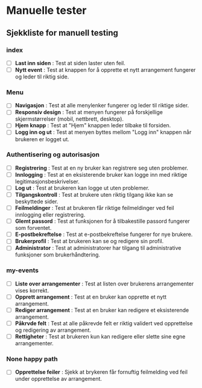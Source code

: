 # Manuelle tester

## Sjekkliste for manuell testing

### index

- [ ] **Last inn siden** : Test at siden laster uten feil.
- [ ] **Nytt event** : Test at knappen for å opprette et nytt arrangement fungerer og leder til riktig side.

### Menu

- [ ] **Navigasjon** : Test at alle menylenker fungerer og leder til riktige sider.
- [ ] **Responsiv design** : Test at menyen fungerer på forskjellige skjermstørrelser (mobil, nettbrett, desktop).
- [ ] **Hjem knapp** : Test at "Hjem" knappen leder tilbake til forsiden.
- [ ] **Logg inn og ut** : Test at menyen byttes mellom "Logg inn" knappen når brukeren er logget ut.

### Authentisering og autorisasjon

- [ ] **Registrering** : Test at en ny bruker kan registrere seg uten problemer.
- [ ] **Innlogging** : Test at en eksisterende bruker kan logge inn med riktige legitimasjonsbeskrivelser.
- [ ] **Log ut** : Test at brukeren kan logge ut uten problemer.
- [ ] **Tilgangskontroll** : Test at brukere uten riktig tilgang ikke kan se beskyttede sider.
- [ ] **Feilmeldinger** : Test at brukeren får riktige feilmeldinger ved feil innlogging eller registrering.
- [ ] **Glemt passord** : Test at funksjonen for å tilbakestille passord fungerer som forventet.
- [ ] **E-postbekreftelse** : Test at e-postbekreftelse fungerer for nye brukere.
- [ ] **Brukerprofil** : Test at brukeren kan se og redigere sin profil.
- [ ] **Administrator** : Test at administratorer har tilgang til administrative funksjoner som brukerhåndtering.

### my-events

- [ ] **Liste over arrangementer** : Test at listen over brukerens arrangementer vises korrekt.
- [ ] **Opprett arrangement** : Test at en bruker kan opprette et nytt arrangement.
- [ ] **Rediger arrangement** : Test at en bruker kan redigere et eksisterende arrangement.
- [ ] **Påkrvde felt** : Test at alle påkrevde felt er riktig validert ved opprettelse og redigering av arrangement.
- [ ] **Rettigheter** : Test at brukeren kun kan redigere eller slette sine egne arrangementer.

### None happy path

- [ ] **Opprettelse feiler** : Sjekk at brykeren får fornuftig feilmelding ved feil under opprettelse av arrangement.
